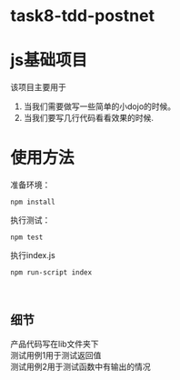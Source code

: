 # task8-tdd-postnet

# js基础项目

该项目主要用于

1. 当我们需要做写一些简单的小dojo的时候。
2. 当我们要写几行代码看看效果的时候.

# 使用方法

准备环境：

```
npm install
```

执行测试：

```
npm test
```

执行index.js
​    

```
npm run-script index
```

​    

## 细节

产品代码写在lib文件夹下
​    
测试用例1用于测试返回值
​    
测试用例2用于测试函数中有输出的情况
​    